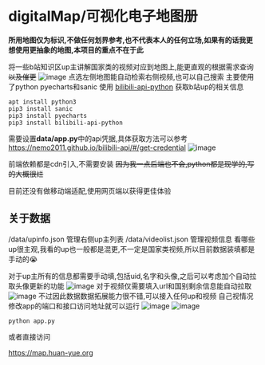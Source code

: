 # digitalMap/可视化电子地图册

**所用地图仅为标识,不做任何划界参考,也不代表本人的任何立场,如果有的话我更想使用更抽象的地图,本项目的重点不在于此** 

将一些b站知识区up主讲解国家类的视频对应到地图上,能更直观的根据需求查询 ~~以及催更~~
![image](https://github.com/Ksdb104/digitalMap/assets/36178808/447c6306-b4d4-4a4d-aabd-6c07808888f1)
点选左侧地图能自动检索右侧视频,也可以自己搜索
主要使用了python pyecharts和sanic
使用 [bilibili-api-python](https://github.com/Nemo2011/bilibili-api) 获取b站up的相关信息
```
apt install python3
pip3 install sanic
pip3 install pyecharts
pip3 install bilibili-api-python
```
需要设置**data/app.py**中的api凭据,具体获取方法可以参考
https://nemo2011.github.io/bilibili-api/#/get-credential
![image](https://github.com/Ksdb104/digitalMap/assets/36178808/61b26205-135b-4fad-ab77-84691834d2ea)

前端依赖都是cdn引入,不需要安装
 ~~因为我一点后端也不会,python都是现学的,写的大概很烂~~

 目前还没有做移动端适配,使用网页端以获得更佳体验

## 关于数据
/data/upinfo.json 管理右侧up主列表
/data/videolist.json 管理视频信息
看哪些up很主观,我看的up也一般都是混更,不一定是国家类视频,所以目前数据装填都是手动的😭

对于up主所有的信息都需要手动填,包括uid,名字和头像,之后可以考虑加个自动拉取头像更新的功能
![image](https://github.com/Ksdb104/digitalMap/assets/36178808/7de589af-9ae8-4126-ad49-226f04f3d20c)
对于视频仅需要填入url和国别剩余信息能自动拉取
![image](https://github.com/Ksdb104/digitalMap/assets/36178808/d187d73f-b3c2-45ed-a914-e0bd81886fc5)
不过因此数据数据拓展能力很不错,可以接入任何up和视频
自己视情况修改app的端口和接口访问地址就可以运行
![image](https://github.com/Ksdb104/digitalMap/assets/36178808/0cb5e4b6-d1af-4610-aa5a-47b2b4fecec9)
![image](https://github.com/Ksdb104/digitalMap/assets/36178808/6e3ef7eb-f13f-4a91-b1c9-f5e00ebfbbde)
```
python app.py
```
或者直接访问

https://map.huan-yue.org
